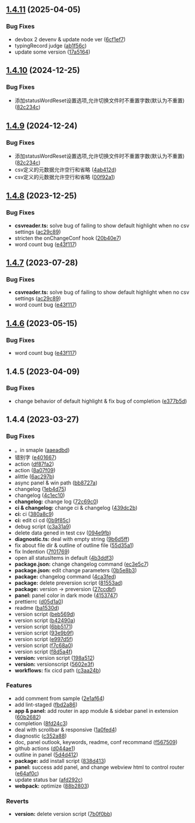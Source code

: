 ## [1.4.11](https://github.com/lz37/noveler/compare/v1.4.10...v1.4.11) (2025-04-05)


### Bug Fixes

* devbox 2 devenv & update node ver ([6cf1ef7](https://github.com/lz37/noveler/commit/6cf1ef7e727ac9d6839025b9a25b41fb7a88793b))
* typingRecord judge ([ab1f56c](https://github.com/lz37/noveler/commit/ab1f56c5259a2822413ff451d3ed8d244ca88eab))
* update some version ([17a5164](https://github.com/lz37/noveler/commit/17a51644e3826993c2931324ce7178af0308eb12))




## [1.4.10](https://github.com/lz37/noveler/compare/v1.4.9...v1.4.10) (2024-12-25)


### Bug Fixes

* 添加statusWordReset设置选项,允许切换文件时不重置字数(默认为不重置) ([82c234c](https://github.com/lz37/noveler/commit/82c234c01264a8d560b34439a06e4c52ce61871a))



## [1.4.9](https://github.com/lz37/noveler/compare/v1.4.8...v1.4.9) (2024-12-24)


### Bug Fixes

* 添加statusWordReset设置选项,允许切换文件时不重置字数(默认为不重置) ([82c234c](https://github.com/lz37/noveler/commit/82c234c01264a8d560b34439a06e4c52ce61871a))
* csv定义的元数据允许空行和省略 ([4ab412d](https://github.com/lz37/noveler/commit/4ab412d44c0206f1dc644e6920c9f99759934702))
* csv定义的元数据允许空行和省略 ([00f92a1](https://github.com/lz37/noveler/commit/00f92a1d641adf20edd829504cdd3ffa63e92b6e))


## [1.4.8](https://github.com/lz37/noveler/compare/v1.4.5...v1.4.8) (2023-12-25)


### Bug Fixes

* **csvreader.ts:** solve bug of failing to show default highlight when no csv settings ([ac29c89](https://github.com/lz37/noveler/commit/ac29c89d8437c111fe99077433c8a55b2e71d231))
* stricten the onChangeConf hook ([20b40e7](https://github.com/lz37/noveler/commit/20b40e77ede217c8bfbe54a2cd41edd8dd5fd8bd))
* word count bug ([e43f117](https://github.com/lz37/noveler/commit/e43f117b41c6c8dd8b6a3de6da87a7834d9c5c73))



## [1.4.7](https://github.com/lz37/noveler/compare/v1.4.5...v1.4.7) (2023-07-28)


### Bug Fixes

* **csvreader.ts:** solve bug of failing to show default highlight when no csv settings ([ac29c89](https://github.com/lz37/noveler/commit/ac29c89d8437c111fe99077433c8a55b2e71d231))
* word count bug ([e43f117](https://github.com/lz37/noveler/commit/e43f117b41c6c8dd8b6a3de6da87a7834d9c5c73))



## [1.4.6](https://github.com/lz37/noveler/compare/v1.4.5...v1.4.6) (2023-05-15)


### Bug Fixes

* word count bug ([e43f117](https://github.com/lz37/noveler/commit/e43f117b41c6c8dd8b6a3de6da87a7834d9c5c73))



## 1.4.5 (2023-04-09)


### Bug Fixes

* change behavior of default highlight & fix bug of completion ([e377b5d](https://github.com/lz37/noveler/commit/248754445b4e7f9df4d820747db83cf8d907ef31))



## 1.4.4 (2023-03-27)


### Bug Fixes

* 。in  smaple ([aaeadbd](https://github.com/lz37/noveler/commit/aaeadbd12ac9cd0c4e9c9ecdce8a865b2da3ea16))
* 错别字 ([e401667](https://github.com/lz37/noveler/commit/e4016678e628cfd061381dbb75066858fa3a88a3))
* action ([df87fa2](https://github.com/lz37/noveler/commit/df87fa2fb485d78942434b597faad4b230daa151))
* action ([8a07f09](https://github.com/lz37/noveler/commit/8a07f092a3d609a641b059cdb95f7752816366f4))
* alittle ([6ac297b](https://github.com/lz37/noveler/commit/6ac297ba4687aad8eebd2c5d1944809a7086ae12))
* async panel & win path ([bb8727a](https://github.com/lz37/noveler/commit/bb8727a5e7508c814611bf4da1a13db5deab641d))
* changelog ([1eb4d75](https://github.com/lz37/noveler/commit/1eb4d752e544befe75702efb337efcb4df1361fa))
* changelog ([4c1ec10](https://github.com/lz37/noveler/commit/4c1ec10477bd5b6588bfb8bb4453d3a0cad69c7e))
* **changelog:** change log ([72c69c0](https://github.com/lz37/noveler/commit/72c69c0f4f481c8ba98eafe0b74e5c0dab58953a))
* **ci & changelog:** change ci & changelog ([439dc2b](https://github.com/lz37/noveler/commit/439dc2b9a37d255df18dc42a05f14037db4fee3a))
* **ci:** ci ([380a8c9](https://github.com/lz37/noveler/commit/380a8c96ac1dc6e4b18064cd2d3b01a722d6a2da))
* **ci:** edit ci cd ([0b9f85c](https://github.com/lz37/noveler/commit/0b9f85c392b642326e133ff18214b946aa1df028))
* debug script ([c3a31a9](https://github.com/lz37/noveler/commit/c3a31a9036cfca0003adc2a4bff0218fdf284948))
* delete data gened in test csv ([094e9fb](https://github.com/lz37/noveler/commit/094e9fb5465208f3d30c4389d4d62a15f6d68cf1))
* **diagnostic.ts:** deal with empty string ([9b6d5ff](https://github.com/lz37/noveler/commit/9b6d5ff46a1f028f6549ae97e31685b3fd4c1362))
* fix about file dir & outline of outline file ([55d35a1](https://github.com/lz37/noveler/commit/55d35a1fd12154f3ba89d11ad86215b0bb4e334b))
* fix Indention ([7f01769](https://github.com/lz37/noveler/commit/7f017693e9952566f482fb873d4444e8ec9ecb6f))
* open all statusItems in default ([4b3ddf3](https://github.com/lz37/noveler/commit/4b3ddf3a915f09182c78824f249254d8b09b7c0d))
* **package.json:** change changelog command ([ec3e5c7](https://github.com/lz37/noveler/commit/ec3e5c7c00de53dde82ee5ee6bfc9593be7885ec))
* **package.json:** edit change parameters ([0b5e8b3](https://github.com/lz37/noveler/commit/0b5e8b3663eb2636adc7b506a3051d71c949e41c))
* **package:** changelog command ([4ca3fed](https://github.com/lz37/noveler/commit/4ca3feda45689246385eda7537e98cf89691695f))
* **package:** delete preversion script ([81553ad](https://github.com/lz37/noveler/commit/81553ad42472567f6539052f6dd5ca1c1cb357d1))
* **package:** version -> preversion ([27ccdbf](https://github.com/lz37/noveler/commit/27ccdbfd09ee07788a8a971c6df81f7425b2e833))
* **panel:** panel color in dark mode ([4153747](https://github.com/lz37/noveler/commit/41537478a60810fb98a3955f605e73c7c2e85784))
* prettierrc ([d05d1a0](https://github.com/lz37/noveler/commit/d05d1a0717f363dcfef325925b970523028d84a0))
* readme ([ba1530d](https://github.com/lz37/noveler/commit/ba1530d355891d6fe09338ac7628fba6c4b514b1))
* version script ([beb569d](https://github.com/lz37/noveler/commit/beb569d7a3283317cfdc19ea931658583beba583))
* version script ([b42490a](https://github.com/lz37/noveler/commit/b42490aa0264a15c7094aadab49dc2a0c706bb6f))
* version script ([6bb5171](https://github.com/lz37/noveler/commit/6bb5171a9edc34b6edfac4ebaed510daf3030afe))
* version script ([93e9b9f](https://github.com/lz37/noveler/commit/93e9b9fad9d2d38b0fadd572578cd32a9147c923))
* version script ([e997d5f](https://github.com/lz37/noveler/commit/e997d5fd001e68a244925782625b5a707f3d185f))
* version script ([f7c68a0](https://github.com/lz37/noveler/commit/f7c68a06c40e41e78e6e323092a2144db4fec902))
* version script ([f8d5a4f](https://github.com/lz37/noveler/commit/f8d5a4f8b7aa71b03fad95ba8a17670c514fea1a))
* **version:** version script ([198a512](https://github.com/lz37/noveler/commit/198a512b3ca01e08ad34529a19521a10d337e0fa))
* **version:** versionscript ([5602e3f](https://github.com/lz37/noveler/commit/5602e3f0fced10e5a944a18710597b0e5d9d21a5))
* **workflows:** fix cicd path ([c3aa24b](https://github.com/lz37/noveler/commit/c3aa24b35e49954d595f0d1c66faa7b02ccd4545))


### Features

* add comment from sample ([2e1af64](https://github.com/lz37/noveler/commit/2e1af64579d9d9e0438f3cd731b029a81f267dd7))
* add lint-staged ([fbd2a86](https://github.com/lz37/noveler/commit/fbd2a863c0d82d67694cf2bb5fccd5ac4f09c5ee))
* **app & panel:** add router in app module & sidebar panel in extension ([60b2682](https://github.com/lz37/noveler/commit/60b2682677e2ec2aad18ead2965a52d1013b5985))
* completion ([8fd24c3](https://github.com/lz37/noveler/commit/8fd24c3f58c5845f9e51fe149538650475a66e4b))
* deal with scrollbar & responsive ([1a0fed4](https://github.com/lz37/noveler/commit/1a0fed452a7dc731d4463d2edce6835a8a8148fd))
* diagnostic ([c352a88](https://github.com/lz37/noveler/commit/c352a88b7ee447a03e19cda6add3935a541c5301))
* doc, panel outlook, keywords, readme, conf recommand ([f567509](https://github.com/lz37/noveler/commit/f567509eb778e5c31801d7e9a37f1243f69b3cc9))
* github actions ([d044ae1](https://github.com/lz37/noveler/commit/d044ae120c5a51627bc7f690091adf404b24c9af))
* outline in panel ([5d4d412](https://github.com/lz37/noveler/commit/5d4d412edb8872efe5b4430177cec5d34c3bca7c))
* **package:** add install script ([838d413](https://github.com/lz37/noveler/commit/838d4131746acad5787482ef37f0860a5a647987))
* **panel:** success add panel, and change webview html to control router ([e64af0c](https://github.com/lz37/noveler/commit/e64af0c529a2023bb5ca6bc9ff00afc2a6cab65d))
* update status bar ([afd292c](https://github.com/lz37/noveler/commit/afd292cddaf097e9dbb45acfbc6cba8e14a20e84))
* **webpack:** optimize ([88b2803](https://github.com/lz37/noveler/commit/88b28034147bb9bb668a7c0e8a1a13bd1d7c10ca))


### Reverts

* **version:** delete version script ([7b0f0bb](https://github.com/lz37/noveler/commit/7b0f0bb9dc0887ec86577e5a02c70e4fafc79158))




